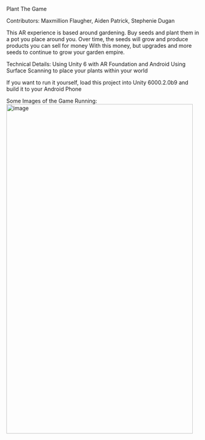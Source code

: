 Plant The Game

Contributors: Maxmillion Flaugher, Aiden Patrick, Stephenie Dugan

This AR experience is based around gardening.
Buy seeds and plant them in a pot you place around you.
Over time, the seeds will grow and produce products you can sell for money
With this money, but upgrades and more seeds to continue to grow your garden empire.

Technical Details:
  Using Unity 6 with AR Foundation and Android
  Using Surface Scanning to place your plants within your world

If you want to run it yourself, load this project into Unity 6000.2.0b9 and build it to your Android Phone

Some Images of the Game Running:
<br>
<img width="487" height="859" alt="image" src="https://github.com/user-attachments/assets/7d30c7bb-8e48-40de-a0ec-35cc0fd2639c" />
